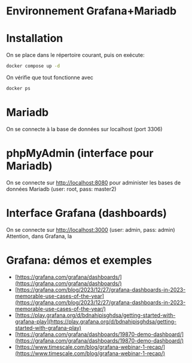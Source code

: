 # Environnement Grafana+Mariadb

# Installation
On se place dans le répertoire courant, puis on exécute:
```sh
docker compose up -d
```

On vérifie que tout fonctionne avec
```sh
docker ps
```

# Mariadb
On se connecte à la base de données sur localhost (port 3306)

# phpMyAdmin (interface pour Mariadb)
On se connecte sur [http://localhost:8080](http://localhost:8080) pour administer les bases de données Mariadb (user: root, pass: master2)

# Interface Grafana (dashboards)
On se connecte sur [http://localhost:3000](http://localhost:3000) (user: admin, pass: admin)
Attention, dans Grafana, la

# Grafana: démos et exemples
- [https://grafana.com/grafana/dashboards/](https://grafana.com/grafana/dashboards/)
- [https://grafana.com/blog/2023/12/27/grafana-dashboards-in-2023-memorable-use-cases-of-the-year](https://grafana.com/blog/2023/12/27/grafana-dashboards-in-2023-memorable-use-cases-of-the-year/)
- [https://play.grafana.org/d/bdnahipisghdsa/getting-started-with-grafana-play](https://play.grafana.org/d/bdnahipisghdsa/getting-started-with-grafana-play)
- [https://grafana.com/grafana/dashboards/19870-demo-dashboard/](https://grafana.com/grafana/dashboards/19870-demo-dashboard/)
- [https://www.timescale.com/blog/grafana-webinar-1-recap/](https://www.timescale.com/blog/grafana-webinar-1-recap/)
